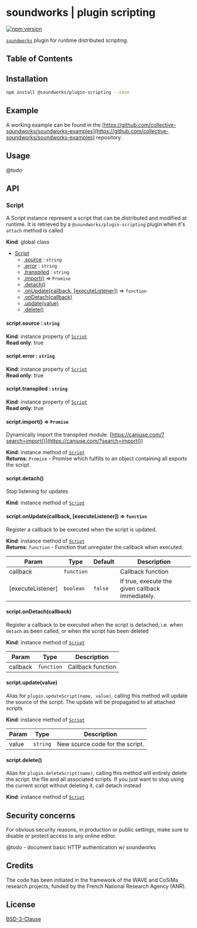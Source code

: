 # soundworks | plugin scripting

[![npm version](https://badge.fury.io/js/@soundworks%2Fplugin-scripting.svg)](https://badge.fury.io/js/@soundworks%2Fplugin-scripting)

[`soundworks`](https://soundworks.dev) plugin for runtime distributed scripting.

## Table of Contents

<!-- toc -->

## Installation

```sh
npm install @soundworks/plugin-scripting --save
```

## Example

A working example can be found in the [https://github.com/collective-soundworks/soundworks-examples](https://github.com/collective-soundworks/soundworks-examples) repository.

## Usage

@todo

## API

<!-- api -->

<a name="Script"></a>

### Script
A Script instance represent a script that can be distributed and modified
at runtime. It is retrieved by a `@soundworks/plugin-scripting` plugin when
it's `attach` method is called

**Kind**: global class  

* [Script](#Script)
    * [.source](#Script+source) : <code>string</code>
    * [.error](#Script+error) : <code>string</code>
    * [.transpiled](#Script+transpiled) : <code>string</code>
    * [.import()](#Script+import) ⇒ <code>Promise</code>
    * [.detach()](#Script+detach)
    * [.onUpdate(callback, [executeListener])](#Script+onUpdate) ⇒ <code>function</code>
    * [.onDetach(callback)](#Script+onDetach)
    * [.update(value)](#Script+update)
    * [.delete()](#Script+delete)

<a name="Script+source"></a>

#### script.source : <code>string</code>
**Kind**: instance property of [<code>Script</code>](#Script)  
**Read only**: true  
<a name="Script+error"></a>

#### script.error : <code>string</code>
**Kind**: instance property of [<code>Script</code>](#Script)  
**Read only**: true  
<a name="Script+transpiled"></a>

#### script.transpiled : <code>string</code>
**Kind**: instance property of [<code>Script</code>](#Script)  
**Read only**: true  
<a name="Script+import"></a>

#### script.import() ⇒ <code>Promise</code>
Dynamically import the transpiled module.
[https://caniuse.com/?search=import()](https://caniuse.com/?search=import())

**Kind**: instance method of [<code>Script</code>](#Script)  
**Returns**: <code>Promise</code> - Promise which fulfills to an object containing all exports
 the script.  
<a name="Script+detach"></a>

#### script.detach()
Stop listening for updates

**Kind**: instance method of [<code>Script</code>](#Script)  
<a name="Script+onUpdate"></a>

#### script.onUpdate(callback, [executeListener]) ⇒ <code>function</code>
Register a callback to be executed when the script is updated.

**Kind**: instance method of [<code>Script</code>](#Script)  
**Returns**: <code>function</code> - Function that unregister the callback when executed.  

| Param | Type | Default | Description |
| --- | --- | --- | --- |
| callback | <code>function</code> |  | Callback function |
| [executeListener] | <code>boolean</code> | <code>false</code> | If true, execute the given  callback immediately. |

<a name="Script+onDetach"></a>

#### script.onDetach(callback)
Register a callback to be executed when the script is detached, i.e. when
`detach` as been called, or when the script has been deleted

**Kind**: instance method of [<code>Script</code>](#Script)  

| Param | Type | Description |
| --- | --- | --- |
| callback | <code>function</code> | Callback function |

<a name="Script+update"></a>

#### script.update(value)
Alias for `plugin.updateScript(name, value)`, calling this method will update
the source of the script. The update will be propagated to all attached scripts

**Kind**: instance method of [<code>Script</code>](#Script)  

| Param | Type | Description |
| --- | --- | --- |
| value | <code>string</code> | New source code for the script. |

<a name="Script+delete"></a>

#### script.delete()
Alias for `plugin.deleteScript(name)`, calling this method will entirely delete
the script: the file and all associated scripts. If you just want to stop
using the current script without deleting it, call detach instead

**Kind**: instance method of [<code>Script</code>](#Script)  

<!-- apistop -->

## Security concerns

For obvious security reasons, in production or public settings, make sure to disable or protect access to any online editor.

@todo - document basic HTTP authentication w/ soundworks

## Credits

The code has been initiated in the framework of the WAVE and CoSiMa research projects, funded by the French National Research Agency (ANR).

## License

[BSD-3-Clause](./LICENSE)
